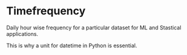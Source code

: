 # Timefrequency
Daily hour wise frequency for a particular dataset for ML and Stastical applications.

This is why a unit for datetime in Python is essential.
